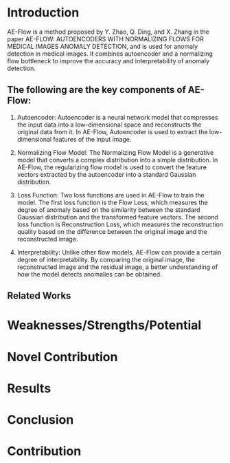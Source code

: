 # Introduction 
AE-Flow is a method proposed by Y. Zhao, Q. Ding, and X. Zhang in the paper AE-FLOW: AUTOENCODERS WITH NORMALIZING FLOWS FOR MEDICAL IMAGES ANOMALY DETECTION, and is used for anomaly detection in medical images. It combines autoencoder and a normalizing flow bottleneck to improve the accuracy and interpretability of anomaly detection. 

## The following are the key components of AE-Flow:

1. Autoencoder: Autoencoder is a neural network model that compresses the input data into a low-dimensional space and reconstructs the original data from it. In AE-Flow, Autoencoder is used to extract the low-dimensional features of the input image.

2. Normalizing Flow Model: The Normalizing Flow Model is a generative model that converts a complex distribution into a simple distribution. In AE-Flow, the regularizing flow model is used to convert the feature vectors extracted by the autoencoder into a standard Gaussian distribution.

3. Loss Function: Two loss functions are used in AE-Flow to train the model. The first loss function is the Flow Loss, which measures the degree of anomaly based on the similarity between the standard Gaussian distribution and the transformed feature vectors. The second loss function is Reconstruction Loss, which measures the reconstruction quality based on the difference between the original image and the reconstructed image.

4. Interpretability: Unlike other flow models, AE-Flow can provide a certain degree of interpretability. By comparing the original image, the reconstructed image and the residual image, a better understanding of how the model detects anomalies can be obtained.

## Related Works

# Weaknesses/Strengths/Potential

# Novel Contribution

# Results

# Conclusion

# Contribution
